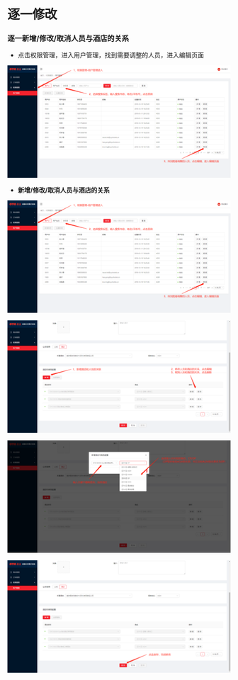 # 逐一修改

### 逐一新增/修改/取消人员与酒店的关系

* 点击权限管理，进入用户管理，找到需要调整的人员，进入编辑页面

![](../../../../.gitbook/assets/image%20%28210%29.png)

* **新增/修改/取消人员与酒店的关系**

![](../../../../.gitbook/assets/image%20%28255%29.png)

![](../../../../.gitbook/assets/image%20%28240%29.png)

![](../../../../.gitbook/assets/image%20%2837%29.png)

![](../../../../.gitbook/assets/image%20%2874%29.png)



